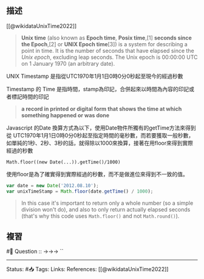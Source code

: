 

## 描述
[[@wikidataUnixTime2022]]
> **Unix time** (also known as **Epoch time**, **Posix time**,[1] **seconds since the Epoch**,[2] or **UNIX Epoch time**[3]) is a system for describing a point in time. It is the number of seconds that have elapsed since the _Unix epoch_, excluding leap seconds. The Unix epoch is 00:00:00 UTC on 1 January 1970 (an arbitrary date).



UNIX Timestamp 是指從UTC1970年1月1日0時0分0秒起至現今的經過秒數

Timestamp 的 Time 是指時間，stamp為印記，合併起來以時間為內容的印記或者標記時間的印記

> **a record in printed or digital form that shows the time at which something happened or was done**

Javascript 的Date 換算方式為以下，使用Date物件所獨有的getTime方法來得到從
UTC1970年1月1日0時0分0秒起至指定時間的毫秒數，而若要獲取一般秒數，如單純的1秒、2秒、3秒的話，就得除以1000來換算，接著在用floor來得到實際經過的秒數
```
Math.floor((new Date(...)).getTime()/1000)
```

使用floor是為了確實得到實際經過的秒數，而不是做進位來得到不一致的值。
```javascript
var date = new Date('2012.08.10');
var unixTimeStamp = Math.floor(date.getTime() / 1000);
```

> In this case it's important to return only a whole number (so a simple division won't do), and also to only return actually elapsed seconds (that's why this code uses `Math.floor()` and not `Math.round()`).

## 複習
#🧠 Question :: ->->-> ``
<!--SR:!2022-09-13,60,250-->

---
Status: #📥 
Tags:
Links:
References:
[[@wikidataUnixTime2022]]